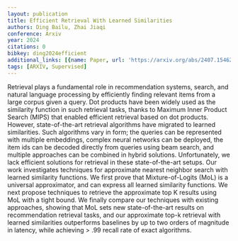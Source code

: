 ```yaml
---
layout: publication
title: Efficient Retrieval With Learned Similarities
authors: Ding Bailu, Zhai Jiaqi
conference: Arxiv
year: 2024
citations: 0
bibkey: ding2024efficient
additional_links: [{name: Paper, url: 'https://arxiv.org/abs/2407.15462'}]
tags: [ARXIV, Supervised]
---
```

Retrieval plays a fundamental role in recommendation systems, search, and
natural language processing by efficiently finding relevant items from a large
corpus given a query. Dot products have been widely used as the similarity
function in such retrieval tasks, thanks to Maximum Inner Product Search (MIPS)
that enabled efficient retrieval based on dot products. However,
state-of-the-art retrieval algorithms have migrated to learned similarities.
Such algorithms vary in form; the queries can be represented with multiple
embeddings, complex neural networks can be deployed, the item ids can be
decoded directly from queries using beam search, and multiple approaches can be
combined in hybrid solutions. Unfortunately, we lack efficient solutions for
retrieval in these state-of-the-art setups. Our work investigates techniques
for approximate nearest neighbor search with learned similarity functions. We
first prove that Mixture-of-Logits (MoL) is a universal approximator, and can
express all learned similarity functions. We next propose techniques to
retrieve the approximate top K results using MoL with a tight bound. We finally
compare our techniques with existing approaches, showing that MoL sets new
state-of-the-art results on recommendation retrieval tasks, and our approximate
top-k retrieval with learned similarities outperforms baselines by up to two
orders of magnitude in latency, while achieving > .99 recall rate of exact
algorithms.